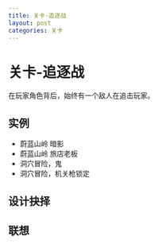 ```yaml
---
title: 关卡-追逐战
layout: post
categories: 关卡
---
```


# 关卡-追逐战
在玩家角色背后，始终有一个敌人在追击玩家。

## 实例

- 蔚蓝山岭 暗影
- 蔚蓝山岭 旅店老板
- 洞穴冒险，鬼
- 洞穴冒险，机关枪锁定

## 设计抉择

## 联想
